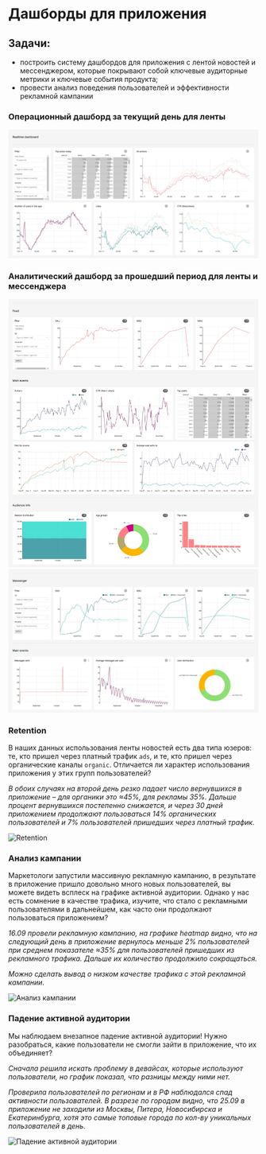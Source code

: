 # Дашборды для приложения

## Задачи:
- построить систему дашбордов для приложения с лентой новостей и мессенджером, которые покрывают собой ключевые аудиторные метрики и ключевые события продукта;
- провести анализ поведения пользователей и эффективности рекламной кампании

### Операционный дашборд за текущий день для ленты
![Операционный дашборд за текущий день для ленты](https://github.com/karinatom/karpov_analyst_simulator/blob/main/Dashboards/feed_realtime.jpg)

### Аналитический дашборд за прошедший период для ленты и мессенджера
![Аналитический дашборд за прошедший период для ленты и мессенджера](https://github.com/karinatom/karpov_analyst_simulator/blob/main/Dashboards/feed_main.jpg)
![messenger](https://github.com/karinatom/karpov_analyst_simulator/blob/main/Dashboards/messenger.jpg)

### Retention

В наших данных использования ленты новостей есть два типа юзеров: те, кто пришел через платный трафик `ads`, и те, кто пришел через органические каналы `organic`. Отличается ли характер использования приложения у этих групп пользователей?

*В обоих случаях на второй день резко падает число вернувшихся в приложение – для органики это ≈45%, для рекламы 35%. Дальше процент вернувшихся постепенно снижается, и через 30 дней приложением продолжают пользоваться 14% органических пользователей и 7% пользователей пришедших через платный трафик.*

![Retention](https://github.com/karinatom/karpov_analyst_simulator/blob/main/Dashboards/retention.png)

### Анализ кампании

Маркетологи запустили массивную рекламную кампанию, в результате в приложение пришло довольно много новых пользователей, вы можете видеть всплеск на графике активной аудитории.
Однако у нас есть сомнение в качестве трафика, изучите, что стало с рекламными пользователями в дальнейшем, как часто они продолжают пользоваться приложением?    

*16.09 провели рекламную кампанию, на графике heatmap  видно, что на следующий день в приложение вернулось меньше 2% пользователей при среднем показателе ≈35% для пользователей пришедших из рекламного трафика. Дальше их количество продолжило сокращаться.*

*Можно сделать вывод о низком качестве трафика с этой рекламной кампании.*

![Анализ кампании](https://github.com/karinatom/karpov_analyst_simulator/blob/main/Dashboards/campain_analysis.png)

### Падение активной аудитории

Мы наблюдаем внезапное падение активной аудитории! Нужно разобраться, какие пользователи не смогли зайти в приложение, что их объединяет?  

*Сначала решила искать проблему в девайсах, которые используют пользователи, но график показал, что разницы между ними нет.*

*Проверила пользователей по регионам и в РФ наблюдался спад активности пользователей. В разрезе по городам видно, что 25.09 в приложение не заходили из Москвы, Питера, Новосибирска и Екатеринбурга, хотя это самые топовые города по кол-ву уникальных пользователей в день.*

![Падение активной аудитории](https://github.com/karinatom/karpov_analyst_simulator/blob/main/Dashboards/drop.png)